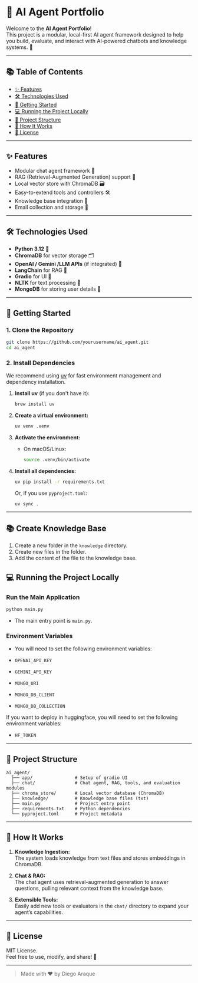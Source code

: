 # 🤖 AI Agent Portfolio

Welcome to the **AI Agent Portfolio**!  
This project is a modular, local-first AI agent framework designed to help you build, evaluate, and interact with AI-powered chatbots and knowledge systems. 🚀

---

## 📚 Table of Contents

- [✨ Features](#-features)
- [🛠️ Technologies Used](#-technologies-used)
- [🚀 Getting Started](#-getting-started)
- [💻 Running the Project Locally](#-running-the-project-locally)
- [📂 Project Structure](#-project-structure)
- [🤔 How It Works](#-how-it-works)
- [📝 License](#-license)

---

## ✨ Features

- Modular chat agent framework 🤝
- RAG (Retrieval-Augmented Generation) support 📖
- Local vector store with ChromaDB 🗃️
- Easy-to-extend tools and controllers 🛠️
- Knowledge base integration 🧠
- Email collection and storage 📧

---

## 🛠️ Technologies Used

- **Python 3.12** 🐍
- **ChromaDB** for vector storage 🗂️
- **OpenAI / Gemini /LLM APIs** (if integrated) 🤖
- **LangChain** for RAG 🦜
- **Gradio** for UI 🎨
- **NLTK** for text processing 📝
- **MongoDB** for storing user details 📝

---

## 🚀 Getting Started

### 1. Clone the Repository

```bash
git clone https://github.com/yourusername/ai_agent.git
cd ai_agent
```

### 2. Install Dependencies

We recommend using [uv](https://github.com/astral-sh/uv) for fast environment management and dependency installation.

1. **Install uv** (if you don't have it):

   ```bash
   brew install uv
   ```

2. **Create a virtual environment:**

   ```bash
   uv venv .venv
   ```

3. **Activate the environment:**

   - On macOS/Linux:
     ```bash
     source .venv/bin/activate
     ```

4. **Install all dependencies:**

   ```bash
   uv pip install -r requirements.txt
   ```

   Or, if you use `pyproject.toml`:

   ```bash
   uv sync .
   ```

---

## 📚 Create Knowledge Base

1. Create a new folder in the `knowledge` directory.
2. Create new files in the folder.
3. Add the content of the file to the knowledge base.

## 💻 Running the Project Locally

### Run the Main Application

```bash
python main.py
```

- The main entry point is `main.py`.

### Environment Variables

- You will need to set the following environment variables:

- `OPENAI_API_KEY`
- `GEMINI_API_KEY`
- `MONGO_URI`
- `MONGO_DB_CLIENT`
- `MONGO_DB_COLLECTION`

If you want to deploy in huggingface, you will need to set the following environment variables:

- `HF_TOKEN`

---

## 📂 Project Structure

```
ai_agent/
  ├── app/                # Setup of gradio UI
  ├── chat/               # Chat agent, RAG, tools, and evaluation modules
  ├── chroma_store/       # Local vector database (ChromaDB)
  ├── knowledge/          # Knowledge base files (txt)
  ├── main.py             # Project entry point
  ├── requirements.txt    # Python dependencies
  └── pyproject.toml      # Project metadata
```

---

## 🤔 How It Works

1. **Knowledge Ingestion:**  
   The system loads knowledge from text files and stores embeddings in ChromaDB.

2. **Chat & RAG:**  
   The chat agent uses retrieval-augmented generation to answer questions, pulling relevant context from the knowledge base.

3. **Extensible Tools:**  
   Easily add new tools or evaluators in the `chat/` directory to expand your agent’s capabilities.

---

## 📝 License

MIT License.  
Feel free to use, modify, and share! 🌟

---

> Made with ❤️ by Diego Araque
